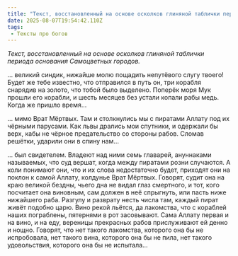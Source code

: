 ```yaml
---
title: "Текст, восстановленный на основе осколков глиняной таблички периода основания Самоцветных городов"
date: 2025-08-07T19:54:42.110Z
tags:
 - Тексты про богов
---
```


*Текст, восстановленный на основе осколков глиняной таблички периода
основания Самоцветных городов.*

… великий синдик, нижайше молю пощадить непутёвого слугу твоего! Будет
же тебе известно, что отправился в путь он, три корабля снарядив на
золото, что тобой было выделено. Поперёк моря Мук прошли его корабли, и
шесть месяцев без устали копали рабы медь. Когда же пришло время…

… мимо Врат Мёртвых. Там и столкнулись мы с пиратами Аллату под их
чёрными парусами. Как львы дрались мои спутники, и одержали бы верх,
кабы не чёрное предательство со стороны рабов. Сломав решётки, ударили
они в спину нам…

… был свидетелем. Владеют над ними семь главарей, ануннаками называемых,
что суд вершат, когда между пиратами розни случаются. А коли понимают
они, что и их слова недостаточно будет, приходят они на поклон к самой
Аллату, колдунье Врат Мёртвых. Говорят, судит она на краю великой
бездны, чьего дна не видал глаз смертного, и тот, кого посчитает она
виновным, сам должен в неё спрыгнуть, или пасть ниже нижайшего раба.
Разгулу и разврату несть числа там, каждый пират живёт подобно царю.
Вино рекой льётся, да лакомства, что с кораблей наших пограблены,
пятернями в рот засовывают. Сама Аллату первая и на вино, и на еду,
вереницы прекрасных рабов прислуживают ей денно и нощно. Говорят, что
нет такого лакомства, которого она бы не испробовала, нет такого вина,
которого она бы не пила, нет такого удовольствия, которого она бы не
испытала…
